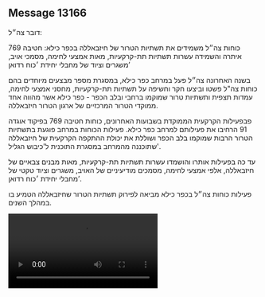 ## Message 13166

דובר צה״ל:

כוחות צה״ל משמידים את תשתיות הטרור של חיזבאללה בכפר כילא: חטיבה 769 איתרה והשמידה עשרות תשתיות תת-קרקעיות, מאות אמצעי לחימה, מסמכי אויב, משגרים וציוד של מחבלי יחידת ׳כוח רדואן’

בשנה האחרונה צה״ל פעל במרחב כפר כילא, במסגרת מספר מבצעים מיוחדים בהם כוחות צה"ל פשטו וביצעו חקר וחשיפה על תשתיות תת-קרקעיות, מחסני אמצעי לחימה, עמדות תצפית ותשתיות טרור שמוקמו ברחבי ובלב הכפר - כפר כילא אשר מהווה אחד ממוקדי הטרור המרכזיים של ארגון הטרור חיזבאללה. 

פבפעילות הקרקעית הממוקדת בשבועות האחרונים, כוחות חטיבה 769 בפיקוד אוגדה 91 הרחיבו את פעילותם למרחב כפר כילא.
פעילות הכוחות במרחב פוגעת בתשתיות הטרור הרבות שמוקמו בלב הכפר ושוללת את יכולת ההתקפה הקרקעית של חיזבאללה שתוכננה מהמרחב במסגרת התוכנית ל'כיבוש הגליל'.

עד כה בפעילות אותרו והושמדו עשרות תשתיות תת-קרקעיות, מאות מבנים צבאיים של חיזבאללה, אלפי אמצעי לחימה, מסמכים מודיעיניים של האויב, משגרים וציוד טקטי של מחבלי יחידת ׳כוח רדואן’.

פעילות כוחות צה״ל בכפר כילא מביאה לפירוק תשתיות הטרור שחיזבאללה הטמיע בו במהלך השנים.

![Video](https://data.iron-swords.co.il/2024/October/28/13166/13166_media.mp4)
